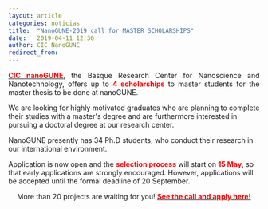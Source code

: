```yaml
---
layout: article
categories: noticias
title:  "NanoGUNE-2019 call for MASTER SCHOLARSHIPS"
date:   2019-04-11 12:36
author: CIC NanoGUNE
redirect_from:
---
```


<p style="text-align: justify">
  <a href="https://www.nanogune.eu/"><span style="color:red;font-weight:bold">CIC nanoGUNE</span></a>, the Basque Research Center for Nanoscience and Nanotechnology, offers up to <span style="color:red;font-weight:bold">4 scholarships</span> to master students for the master thesis to be done at nanoGUNE.

  We are looking for highly motivated graduates who are planning to complete their studies with a master's degree and are furthermore interested in pursuing a doctoral degree at our research center.

  NanoGUNE presently has 34 Ph.D students, who conduct their research in our international environment.  

  Application is now open and the <span style="color:red;font-weight:bold">selection process</span> will start on <span style="color:red;font-weight:bold">15 May</span>, so that <bold>early applications are strongly encouraged</bold>. However, applications will be accepted until the formal deadline of 20 September.  
</p>

<p style="text-align: center">
  More than 20 projects are waiting for you!

  <a href="https://www.nanogune.eu/master-projects">
    <span style="color:red;font-weight:bold">See the call and apply here!</span>
  </a>
</p>
